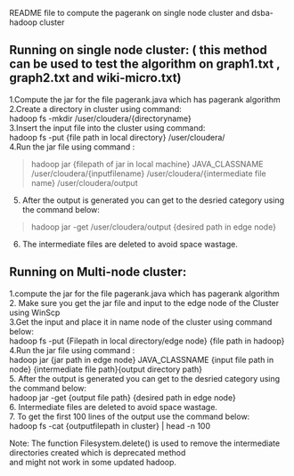 README file to compute the pagerank on single node cluster and  dsba-hadoop cluster

Running on single node cluster: ( this method can be used to test the algorithm on graph1.txt , graph2.txt and wiki-micro.txt)
------------------------------------------------------------------------------------------------------------------------------

1.Compute the jar for the file pagerank.java which has pagerank algorithm  
2.Create a directory in cluster using command:  
 hadoop fs -mkdir /user/cloudera/{directoryname}  
3.Insert the input file into the cluster using command:  
 hadoop fs -put {file path in local directory} /user/cloudera/  
4.Run the jar file using command :  
 >hadoop jar {filepath of jar in local machine} JAVA_CLASSNAME /user/cloudera/{inputfilename} /user/cloudera/{intermediate file name} /user/cloudera/output   
5. After the output is generated you can get to the desried category using the command below:  
 >hadoop jar -get /user/cloudera/output {desired path in edge node}  
6. The intermediate files are deleted to avoid space wastage.  


Running on Multi-node cluster:
-------------------------------

1.compute the jar for the file pagerank.java which has pagerank algorithm   
2. Make sure you get the jar file  and input to the edge node of the Cluster using WinScp  
3.Get the input and place it in name node of the cluster using command below:  
hadoop fs -put {Filepath in local directory/edge node} {file path in hadoop}  
4.Run the jar file using command :  
hadoop jar {jar path in edge node} JAVA_CLASSNAME {input file path in node} {intermediate file path}{output directory path}  
5. After the output is generated you can get to the desried category using the command below:  
hadoop jar -get {output file path} {desired path in edge node}  
6. Intermediate files are deleted to avoid space wastage.  
7. To get the first 100 lines of the output use the command below:  
hadoop fs -cat {outputfilepath in cluster} | head -n 100  

Note: The function Filesystem.delete() is used to remove the intermediate directories created which is deprecated method   
and might not work in some updated hadoop.  
